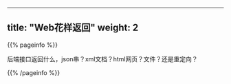 
---
title: "Web花样返回"
weight: 2
---

{{% pageinfo %}}

后端接口返回什么，json串？xml文档？html网页？文件？还是重定向？

{{% /pageinfo %}}
